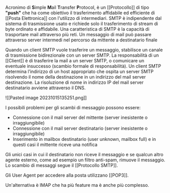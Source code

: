 Acronimo di **S**imple **M**ail **T**ransfer **P**rotocol, è un [[Protocollo]] di tipo **"push"** che ha come obiettivo il trasferimento affidabile ed efficiente di [[Posta Elettronica]] con l'utilizzo di intermediari.
SMTP è indipendente dal sistema di trasmissione usato e richiede solo il trasferimento di stream di byte ordinato e affidabile.
Una caratteristica di SMTP è la capacità di trasportare mail attraverso più reti. Un messaggio di mail può passare attraverso server intermedi nel percorso da mittente a destinatario finale

Quando un client SMTP vuole trasferire un messaggio, stabilisce un canale di trasmissione bidirezionale con un server SMTP. La responsabilità di un [[Client]] è di trasferire la mail a un server SMTP, o comunicare un eventuale insuccesso (scambio formale di responsabilità).
Un client SMTP determina l’indirizzo di un host appropriato che ospita un server SMTP risolvendo il nome della destinazione in un indirizzo del mail server destinazione.
La risoluzione di nome in indirizzo IP del mail server destinatario avviene attraverso il DNS.

![[Pasted image 20231015135251.png]]

I possibili problemi per gli scambi di messaggio possono essere:
- Connessione con il mail server del mittente (server inesistente o irraggiungibile)
- Connessione con il mail server destinatario (server inesistente o irraggiungibile)
- Inserimento in mailbox destinatario (user unknown, mailbox full) e in questi casi il mittente riceve una notifica

Gli unici casi in cui il destinatario non riceve il messaggio e se qualcun altro agente esterno, come ad esempio un filtro anti-spam, rimuove il messaggio. 
Lo scambio di messaggi segue il [[Protocollo SMTP]].

Gli User Agent per accedere alla posta utilizzano [[POP3]].

Un'alternativa è IMAP che ha più feature ma è anche più complesso.


